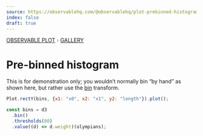 ```yaml
---
source: https://observablehq.com/@observablehq/plot-prebinned-histogram
index: false
draft: true
---
```


<div style="color: grey; font: 13px/25.5px var(--sans-serif); text-transform: uppercase;"><h1 style="display: none;">Plot: Pre-binned histogram</h1><a href="/plot">Observable Plot</a> › <a href="/@observablehq/plot-gallery">Gallery</a></div>

# Pre-binned histogram

This is for demonstration only; you wouldn’t normally bin “by hand” as shown here, but rather use the [bin](https://observablehq.com/plot/transforms/bin) transform.

```js echo
Plot.rectY(bins, {x1: "x0", x2: "x1", y2: "length"}).plot();
```

```js echo
const bins = d3
  .bin()
  .thresholds(80)
  .value((d) => d.weight)(olympians);
```
